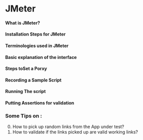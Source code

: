 # JMeter

#### What is JMeter?

#### Installation Steps for JMeter

#### Terminologies used in JMeter

####  Basic explanation of the interface 

####  Steps toSet a Porxy 

#### Recording a Sample Script 

#### Running The script

#### Putting Assertions for validation 

### Some Tips on :
0. How to pick up random links from the App under test?
0. How to validate if the links picked up are valid working links?

